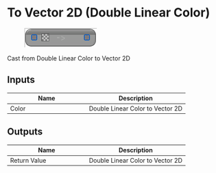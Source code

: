 # To Vector 2D (Double Linear Color)

<div align="left" data-full-width="false">

<figure><img src="to_vector_2d_-double_linear_color.png" alt=""><figcaption></figcaption></figure>

</div>

Cast from Double Linear Color to Vector 2D

## Inputs

<table>
<thead><tr><th width="170">Name</th><th>Description</th></tr></thead>
<tbody>
<tr><td>Color</td><td>Double Linear Color to Vector 2D</td></tr>
</tbody>
</table>

## Outputs

<table>
<thead><tr><th width="170">Name</th><th>Description</th></tr></thead>
<tbody>
<tr><td>Return Value</td><td>Double Linear Color to Vector 2D</td></tr>
</tbody>
</table>